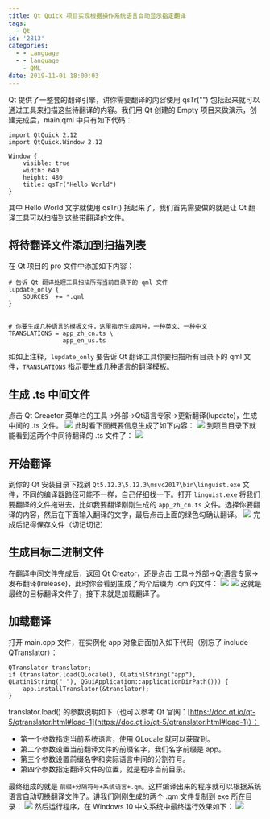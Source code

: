 ```yaml
---
title: Qt Quick 项目实现根据操作系统语言自动显示指定翻译
tags:
  - Qt
id: '2813'
categories:
  - - Language
  - - language
    - QML
date: 2019-11-01 18:00:03
---
```


Qt 提供了一整套的翻译引擎，讲你需要翻译的内容使用 qsTr("") 包括起来就可以通过工具来扫描这些待翻译的内容。我们用 Qt 创建的 Empty 项目来做演示，创建完成后，main.qml 中只有如下代码：

```
import QtQuick 2.12
import QtQuick.Window 2.12

Window {
    visible: true
    width: 640
    height: 480
    title: qsTr("Hello World")
}

```

其中 Hello World 文字就使用 qsTr() 括起来了，我们首先需要做的就是让 Qt 翻译工具可以扫描到这些带翻译的文件。
<!-- more -->
## 将待翻译文件添加到扫描列表

在 Qt 项目的 pro 文件中添加如下内容：

```
# 告诉 Qt 翻译处理工具扫描所有当前目录下的 qml 文件
lupdate_only {
    SOURCES  += *.qml
}


# 你要生成几种语言的模板文件，这里指示生成两种，一种英文、一种中文
TRANSLATIONS = app_zh_cn.ts \
               app_en_us.ts

```

如如上注释，`lupdate_only` 要告诉 Qt 翻译工具你要扫描所有目录下的 qml 文件，`TRANSLATIONS` 指示要生成几种语言的翻译模板。

## 生成 .ts 中间文件

点击 Qt Creaetor 菜单栏的工具->外部->Qt语言专家->更新翻译(lupdate)，生成中间的 .ts 文件。 [![](https://www.mycode.net.cn/wp-content/uploads/2019/11/Snipaste_2019-11-01_17-34-39.png)](https://www.mycode.net.cn/wp-content/uploads/2019/11/Snipaste_2019-11-01_17-34-39.png) 此时看下面概要信息生成了如下内容： [![](https://www.mycode.net.cn/wp-content/uploads/2019/11/Snipaste_2019-11-01_17-35-20.png)](https://www.mycode.net.cn/wp-content/uploads/2019/11/Snipaste_2019-11-01_17-35-20.png) 到项目目录下就能看到这两个中间待翻译的 .ts 文件了： [![](https://www.mycode.net.cn/wp-content/uploads/2019/11/Snipaste_2019-11-01_17-36-07.png)](https://www.mycode.net.cn/wp-content/uploads/2019/11/Snipaste_2019-11-01_17-36-07.png)

## 开始翻译

到你的 Qt 安装目录下找到 `Qt5.12.3\5.12.3\msvc2017\bin\linguist.exe` 文件，不同的编译器路径可能不一样，自己仔细找一下。打开 `linguist.exe` 将我们要翻译的文件拖进去，比如我要翻译刚刚生成的 `app_zh_cn.ts` 文件。选择你要翻译的内容，然后在下面输入翻译的文字，最后点击上面的绿色勾确认翻译。 [![](https://www.mycode.net.cn/wp-content/uploads/2019/11/Snipaste_2019-11-01_17-41-10.png)](https://www.mycode.net.cn/wp-content/uploads/2019/11/Snipaste_2019-11-01_17-41-10.png) 完成后记得保存文件（切记切记）

## 生成目标二进制文件

在翻译中间文件完成后，返回 Qt Creator，还是点击 工具->外部->Qt语言专家->发布翻译(lrelease)，此时你会看到生成了两个后缀为 .qm 的文件： [![](https://www.mycode.net.cn/wp-content/uploads/2019/11/Snipaste_2019-11-01_17-45-14.png)](https://www.mycode.net.cn/wp-content/uploads/2019/11/Snipaste_2019-11-01_17-45-14.png) [![](https://www.mycode.net.cn/wp-content/uploads/2019/11/Snipaste_2019-11-01_17-45-57.png)](https://www.mycode.net.cn/wp-content/uploads/2019/11/Snipaste_2019-11-01_17-45-57.png) 这就是最终的目标翻译文件了，接下来就是加载翻译了。

## 加载翻译

打开 main.cpp 文件，在实例化 app 对象后面加入如下代码（别忘了 include QTranslator）：

```
QTranslator translator;
if (translator.load(QLocale(), QLatin1String("app"), QLatin1String("_"), QGuiApplication::applicationDirPath())) {
    app.installTranslator(&translator);
}
```

translator.load() 的参数说明如下（也可以参考 Qt 官网：[https://doc.qt.io/qt-5/qtranslator.html#load-1](https://doc.qt.io/qt-5/qtranslator.html#load-1)）：

*   第一个参数指定当前系统语言，使用 QLocale 就可以获取到。
*   第二个参数设置当前翻译文件的前缀名字，我们名字前缀是 app。
*   第三个参数设置前缀名字和实际语言中间的分割符号。
*   第四个参数指定翻译文件的位置，就是程序当前目录。

最终组成的就是 `前缀+分隔符号+系统语言+.qm`。这样编译出来的程序就可以根据系统语言自动切换翻译文件了。讲我们刚刚生成的两个 .qm 文件复制到 exe 所在目录： [![](https://www.mycode.net.cn/wp-content/uploads/2019/11/Snipaste_2019-11-01_17-58-35.png)](https://www.mycode.net.cn/wp-content/uploads/2019/11/Snipaste_2019-11-01_17-58-35.png) 然后运行程序，在 Windows 10 中文系统中最终运行效果如下： [![](https://www.mycode.net.cn/wp-content/uploads/2019/11/Snipaste_2019-11-01_17-58-59.png)](https://www.mycode.net.cn/wp-content/uploads/2019/11/Snipaste_2019-11-01_17-58-59.png)